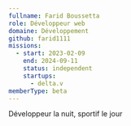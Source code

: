 ```yaml
---
fullname: Farid Boussetta
role: Développeur web
domaine: Développement
github: farid1111
missions:
  - start: 2023-02-09
    end: 2024-09-11
    status: independent
    startups:
      - delta.v
memberType: beta
---
```

Développeur la nuit, sportif le jour